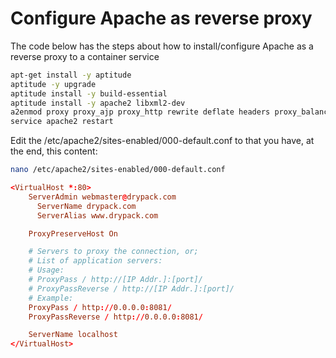 # Configure Apache as reverse proxy #

The code below has the steps about how to install/configure Apache as a reverse proxy to a container service 

```sh
apt-get install -y aptitude
aptitude -y upgrade
aptitude install -y build-essential
aptitude install -y apache2 libxml2-dev
a2enmod proxy proxy_ajp proxy_http rewrite deflate headers proxy_balancer proxy_connect proxy_html
service apache2 restart
```
Edit the  /etc/apache2/sites-enabled/000-default.conf  to that you have, at the end, this content:

```sh
nano /etc/apache2/sites-enabled/000-default.conf
```

```conf
<VirtualHost *:80>
    ServerAdmin webmaster@drypack.com
	  ServerName drypack.com
	  ServerAlias www.drypack.com

    ProxyPreserveHost On

    # Servers to proxy the connection, or;
    # List of application servers:
    # Usage:
    # ProxyPass / http://[IP Addr.]:[port]/
    # ProxyPassReverse / http://[IP Addr.]:[port]/
    # Example:
    ProxyPass / http://0.0.0.0:8081/
    ProxyPassReverse / http://0.0.0.0:8081/

    ServerName localhost
</VirtualHost>
```